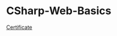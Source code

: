 # CSharp-Web-Basics
[Certificate](https://drive.google.com/file/d/1vcBvaEomwGfYeJJyprMGuks6u8CWJvbe/view?usp=sharing)
